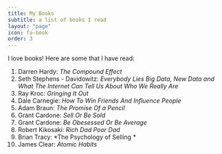 ```yaml
---
title: My Books
subtitle: a list of books I read
layout: "page"
icon: fa-book
order: 3
---
```


I love books! Here are some that I have read:

1. Darren Hardy: *The Compound Effect*
2. Seth Stephens - Davidowitz: *Everybody Lies Big Data, New Data and What The Internet Can Tell Us About Who We Really Are*
3. Ray Kroc: *Gringing It Out*
4. Dale Carnegie: *How To Win Friends And Influence People*
5. Adam Braun: *The Promise Of a Pencil*
6. Grant Cardone: *Sell Or Be Sold*
7. Grant Cardone: *Be Obesessed Or Be Average*
8. Robert Kikosaki: *Rich Dad Poor Dad*
9. Brian Tracy: *The Psychology of Selling *
10. James Clear: *Atomic Habits*